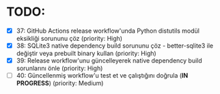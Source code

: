 # TODO:

- [x] 37: GitHub Actions release workflow'unda Python distutils modül eksikliği sorununu çöz (priority: High)
- [x] 38: SQLite3 native dependency build sorununu çöz - better-sqlite3 ile değiştir veya prebuilt binary kullan (priority: High)
- [x] 39: Release workflow'unu güncelleyerek native dependency build sorunlarını önle (priority: High)
- [ ] 40: Güncellenmiş workflow'u test et ve çalıştığını doğrula (**IN PROGRESS**) (priority: Medium)
